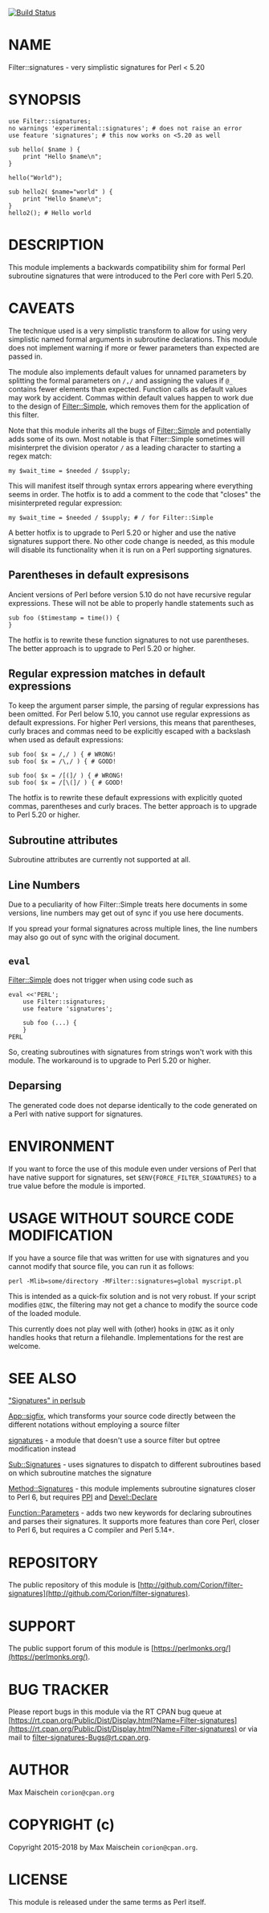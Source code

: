 
[![Build Status](https://travis-ci.org/Corion/Filter-signatures.svg?branch=master)](https://travis-ci.org/Corion/Filter-signatures)

# NAME

Filter::signatures - very simplistic signatures for Perl < 5.20

# SYNOPSIS

    use Filter::signatures;
    no warnings 'experimental::signatures'; # does not raise an error
    use feature 'signatures'; # this now works on <5.20 as well

    sub hello( $name ) {
        print "Hello $name\n";
    }

    hello("World");

    sub hello2( $name="world" ) {
        print "Hello $name\n";
    }
    hello2(); # Hello world

# DESCRIPTION

This module implements a backwards compatibility shim for formal Perl subroutine
signatures that were introduced to the Perl core with Perl 5.20.

# CAVEATS

The technique used is a very simplistic transform to allow for using very
simplistic named formal arguments in subroutine declarations. This module
does not implement warning if more or fewer parameters than expected are
passed in.

The module also implements default values for unnamed parameters by
splitting the formal parameters on `/,/` and assigning the values
if `@_` contains fewer elements than expected. Function calls
as default values may work by accident. Commas within default values happen
to work due to the design of [Filter::Simple](https://metacpan.org/pod/Filter::Simple), which removes them for
the application of this filter.

Note that this module inherits all the bugs of [Filter::Simple](https://metacpan.org/pod/Filter::Simple) and potentially
adds some of its own. Most notable is that Filter::Simple sometimes will
misinterpret the division operator `/` as a leading character to starting
a regex match:

    my $wait_time = $needed / $supply;

This will manifest itself through syntax errors appearing where everything
seems in order. The hotfix is to add a comment to the code that "closes"
the misinterpreted regular expression:

    my $wait_time = $needed / $supply; # / for Filter::Simple

A better hotfix is to upgrade to Perl 5.20 or higher and use the native
signatures support there. No other code change is needed, as this module will
disable its functionality when it is run on a Perl supporting signatures.

## Parentheses in default expresisons

Ancient versions of Perl before version 5.10 do not have recursive regular
expressions. These will not be able to properly handle statements such
as

    sub foo ($timestamp = time()) {
    }

The hotfix is to rewrite these function signatures to not use parentheses. The
better approach is to upgrade to Perl 5.20 or higher.

## Regular expression matches in default expressions

To keep the argument parser simple, the parsing of regular expressions has been
omitted. For Perl below 5.10, you cannot use regular expressions as default
expressions. For higher Perl versions, this means that parentheses, curly braces
and commas need to be explicitly escaped with a backslash when used as
default expressions:

    sub foo( $x = /,/ ) { # WRONG!
    sub foo( $x = /\,/ ) { # GOOD!

    sub foo( $x = /[(]/ ) { # WRONG!
    sub foo( $x = /[\(]/ ) { # GOOD!

The hotfix is to rewrite these default expressions with explicitly quoted
commas, parentheses and curly braces. The better approach is to upgrade to
Perl 5.20 or higher.

## Subroutine attributes

Subroutine attributes are currently not supported at all.

## Line Numbers

Due to a peculiarity of how Filter::Simple treats here documents in some
versions, line numbers may get out of sync if you use here documents.

If you spread your formal signatures across multiple lines, the line numbers
may also go out of sync with the original document.

## `eval`

[Filter::Simple](https://metacpan.org/pod/Filter::Simple) does not trigger when using
code such as

    eval <<'PERL';
        use Filter::signatures;
        use feature 'signatures';

        sub foo (...) {
        }
    PERL

So, creating subroutines with signatures from strings won't work with
this module. The workaround is to upgrade to Perl 5.20 or higher.

## Deparsing

The generated code does not deparse identically to the code generated on a
Perl with native support for signatures.

# ENVIRONMENT

If you want to force the use of this module even under versions of
Perl that have native support for signatures, set
`$ENV{FORCE_FILTER_SIGNATURES}` to a true value before the module is
imported.

# USAGE WITHOUT SOURCE CODE MODIFICATION

If you have a source file that was written for use with signatures and you
cannot modify that source file, you can run it as follows:

    perl -Mlib=some/directory -MFilter::signatures=global myscript.pl

This is intended as a quick-fix solution and is not very robust. If your
script modifies `@INC`,  the filtering may not get a chance to modify
the source code of the loaded module.

This currently does not play well with (other) hooks in `@INC` as it
only handles hooks that return a filehandle. Implementations for the
rest are welcome.

# SEE ALSO

["Signatures" in perlsub](https://metacpan.org/pod/perlsub#Signatures)

[App::sigfix](https://metacpan.org/pod/App::sigfix), which transforms your source code directly between
the different notations without employing a source filter

[signatures](https://metacpan.org/pod/signatures) - a module that doesn't use a source filter but optree
modification instead

[Sub::Signatures](https://metacpan.org/pod/Sub::Signatures) - uses signatures to dispatch to different subroutines
based on which subroutine matches the signature

[Method::Signatures](https://metacpan.org/pod/Method::Signatures) - this module implements subroutine signatures
closer to Perl 6, but requires [PPI](https://metacpan.org/pod/PPI) and [Devel::Declare](https://metacpan.org/pod/Devel::Declare)

[Function::Parameters](https://metacpan.org/pod/Function::Parameters) - adds two new keywords for declaring subroutines and
parses their signatures. It supports more features than core Perl, closer to
Perl 6, but requires a C compiler and Perl 5.14+.

# REPOSITORY

The public repository of this module is
[http://github.com/Corion/filter-signatures](http://github.com/Corion/filter-signatures).

# SUPPORT

The public support forum of this module is
[https://perlmonks.org/](https://perlmonks.org/).

# BUG TRACKER

Please report bugs in this module via the RT CPAN bug queue at
[https://rt.cpan.org/Public/Dist/Display.html?Name=Filter-signatures](https://rt.cpan.org/Public/Dist/Display.html?Name=Filter-signatures)
or via mail to [filter-signatures-Bugs@rt.cpan.org](https://metacpan.org/pod/filter-signatures-Bugs@rt.cpan.org).

# AUTHOR

Max Maischein `corion@cpan.org`

# COPYRIGHT (c)

Copyright 2015-2018 by Max Maischein `corion@cpan.org`.

# LICENSE

This module is released under the same terms as Perl itself.
